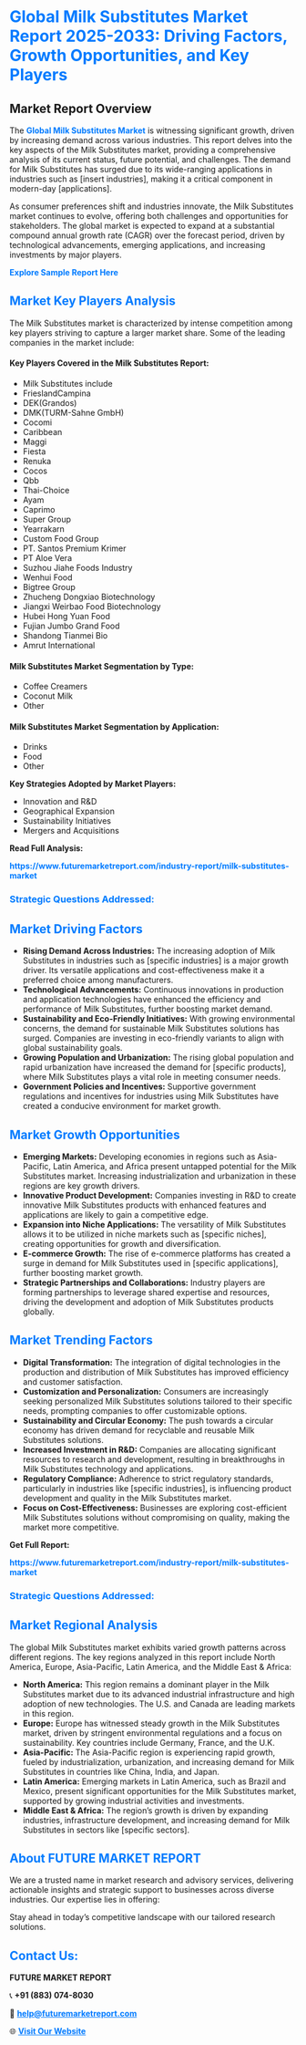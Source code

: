 <h1 style="color: #007BFF;">Global Milk Substitutes Market Report 2025-2033: Driving Factors, Growth Opportunities, and Key Players</h1>

<section id="overview">
<h2>Market Report Overview</h2>
<p>The <a href="https://www.futuremarketreport.com/industry-report/milk-substitutes-market" style="color: #007BFF; text-decoration: none;"><strong>Global Milk Substitutes Market</strong></a> is witnessing significant growth, driven by increasing demand across various industries. This report delves into the key aspects of the Milk Substitutes market, providing a comprehensive analysis of its current status, future potential, and challenges. The demand for Milk Substitutes has surged due to its wide-ranging applications in industries such as [insert industries], making it a critical component in modern-day [applications].</p>
<p>As consumer preferences shift and industries innovate, the Milk Substitutes market continues to evolve, offering both challenges and opportunities for stakeholders. The global market is expected to expand at a substantial compound annual growth rate (CAGR) over the forecast period, driven by technological advancements, emerging applications, and increasing investments by major players.</p>
</section>

<section id="overview">
<p><a href="https://www.futuremarketreport.com/request-sample/reportId=98584" style="color: #007BFF; text-decoration: none;"><strong>Explore Sample Report Here</strong></a></p>
</section>

<section id="key-players">
<h2 style="color: #007BFF;">Market Key Players Analysis</h2>
<p>The Milk Substitutes market is characterized by intense competition among key players striving to capture a larger market share. Some of the leading companies in the market include:</p>
<h4>Key Players Covered in the Milk Substitutes Report:</h4>
<ul><li>Milk Substitutes include</li><li>FrieslandCampina</li><li>DEK(Grandos)</li><li>DMK(TURM-Sahne GmbH)</li><li>Cocomi</li><li>Caribbean</li><li>Maggi</li><li>Fiesta</li><li>Renuka</li><li>Cocos</li><li>Qbb</li><li>Thai-Choice</li><li>Ayam</li><li>Caprimo</li><li>Super Group</li><li>Yearrakarn</li><li>Custom Food Group</li><li>PT. Santos Premium Krimer</li><li>PT Aloe Vera</li><li>Suzhou Jiahe Foods Industry</li><li>Wenhui Food</li><li>Bigtree Group</li><li>Zhucheng Dongxiao Biotechnology</li><li>Jiangxi Weirbao Food Biotechnology</li><li>Hubei Hong Yuan Food</li><li>Fujian Jumbo Grand Food</li><li>Shandong Tianmei Bio</li><li>Amrut International</li></ul>
<h4>Milk Substitutes Market Segmentation by Type:</h4>
<ul><li>Coffee Creamers</li><li>Coconut Milk</li><li>Other</li></ul>

<h4>Milk Substitutes Market Segmentation by Application:</h4>
<ul><li>Drinks</li><li>Food</li><li>Other</li></ul>
<p><strong>Key Strategies Adopted by Market Players:</strong></p>
<ul>
<li>Innovation and R&D</li>
<li>Geographical Expansion</li>
<li>Sustainability Initiatives</li>
<li>Mergers and Acquisitions</li>
</ul>
</section>

<section>
<p><strong>Read Full Analysis: </strong></p><a href="https://www.futuremarketreport.com/industry-report/milk-substitutes-market" style="color: #007BFF; text-decoration: none;"><strong>https://www.futuremarketreport.com/industry-report/milk-substitutes-market</strong></a>
<h3 style="color: #007BFF;">Strategic Questions Addressed:</h3>
</section>

<section id="driving-factors">
<h2 style="color: #007BFF;">Market Driving Factors</h2>
<ul>
<li><strong>Rising Demand Across Industries:</strong> The increasing adoption of Milk Substitutes in industries such as [specific industries] is a major growth driver. Its versatile applications and cost-effectiveness make it a preferred choice among manufacturers.</li>
<li><strong>Technological Advancements:</strong> Continuous innovations in production and application technologies have enhanced the efficiency and performance of Milk Substitutes, further boosting market demand.</li>
<li><strong>Sustainability and Eco-Friendly Initiatives:</strong> With growing environmental concerns, the demand for sustainable Milk Substitutes solutions has surged. Companies are investing in eco-friendly variants to align with global sustainability goals.</li>
<li><strong>Growing Population and Urbanization:</strong> The rising global population and rapid urbanization have increased the demand for [specific products], where Milk Substitutes plays a vital role in meeting consumer needs.</li>
<li><strong>Government Policies and Incentives:</strong> Supportive government regulations and incentives for industries using Milk Substitutes have created a conducive environment for market growth.</li>
</ul>
</section>

<section id="growth-opportunities">
<h2 style="color: #007BFF;">Market Growth Opportunities</h2>
<ul>
<li><strong>Emerging Markets:</strong> Developing economies in regions such as Asia-Pacific, Latin America, and Africa present untapped potential for the Milk Substitutes market. Increasing industrialization and urbanization in these regions are key growth drivers.</li>
<li><strong>Innovative Product Development:</strong> Companies investing in R&D to create innovative Milk Substitutes products with enhanced features and applications are likely to gain a competitive edge.</li>
<li><strong>Expansion into Niche Applications:</strong> The versatility of Milk Substitutes allows it to be utilized in niche markets such as [specific niches], creating opportunities for growth and diversification.</li>
<li><strong>E-commerce Growth:</strong> The rise of e-commerce platforms has created a surge in demand for Milk Substitutes used in [specific applications], further boosting market growth.</li>
<li><strong>Strategic Partnerships and Collaborations:</strong> Industry players are forming partnerships to leverage shared expertise and resources, driving the development and adoption of Milk Substitutes products globally.</li>
</ul>
</section>

<section id="trending-factors">
<h2 style="color: #007BFF;">Market Trending Factors</h2>
<ul>
<li><strong>Digital Transformation:</strong> The integration of digital technologies in the production and distribution of Milk Substitutes has improved efficiency and customer satisfaction.</li>
<li><strong>Customization and Personalization:</strong> Consumers are increasingly seeking personalized Milk Substitutes solutions tailored to their specific needs, prompting companies to offer customizable options.</li>
<li><strong>Sustainability and Circular Economy:</strong> The push towards a circular economy has driven demand for recyclable and reusable Milk Substitutes solutions.</li>
<li><strong>Increased Investment in R&D:</strong> Companies are allocating significant resources to research and development, resulting in breakthroughs in Milk Substitutes technology and applications.</li>
<li><strong>Regulatory Compliance:</strong> Adherence to strict regulatory standards, particularly in industries like [specific industries], is influencing product development and quality in the Milk Substitutes market.</li>
<li><strong>Focus on Cost-Effectiveness:</strong> Businesses are exploring cost-efficient Milk Substitutes solutions without compromising on quality, making the market more competitive.</li>
</ul>
</section>

<section>
<p><strong>Get Full Report: </strong></p><a href="https://www.futuremarketreport.com/industry-report/milk-substitutes-market" style="color: #007BFF; text-decoration: none;"><strong>https://www.futuremarketreport.com/industry-report/milk-substitutes-market</strong></a>
<h3 style="color: #007BFF;">Strategic Questions Addressed:</h3>
</section>


<section id="regional-analysis">
<h2 style="color: #007BFF;">Market Regional Analysis</h2>
<p>The global Milk Substitutes market exhibits varied growth patterns across different regions. The key regions analyzed in this report include North America, Europe, Asia-Pacific, Latin America, and the Middle East & Africa:</p>
<ul>
<li><strong>North America:</strong> This region remains a dominant player in the Milk Substitutes market due to its advanced industrial infrastructure and high adoption of new technologies. The U.S. and Canada are leading markets in this region.</li>
<li><strong>Europe:</strong> Europe has witnessed steady growth in the Milk Substitutes market, driven by stringent environmental regulations and a focus on sustainability. Key countries include Germany, France, and the U.K.</li>
<li><strong>Asia-Pacific:</strong> The Asia-Pacific region is experiencing rapid growth, fueled by industrialization, urbanization, and increasing demand for Milk Substitutes in countries like China, India, and Japan.</li>
<li><strong>Latin America:</strong> Emerging markets in Latin America, such as Brazil and Mexico, present significant opportunities for the Milk Substitutes market, supported by growing industrial activities and investments.</li>
<li><strong>Middle East & Africa:</strong> The region’s growth is driven by expanding industries, infrastructure development, and increasing demand for Milk Substitutes in sectors like [specific sectors].</li>
</ul>
</section>

<footer>
<h2 style="color: #007BFF;">About FUTURE MARKET REPORT</h2>
<p>We are a trusted name in market research and advisory services, delivering actionable insights and strategic support to businesses across diverse industries. Our expertise lies in offering:</p>

<p>Stay ahead in today’s competitive landscape with our tailored research solutions.</p>

<h2 style="color: #007BFF;">Contact Us:</h2>
<p><strong>FUTURE MARKET REPORT</strong></p>
<p>📞 <strong>+91 (883) 074-8030</strong></p>
<p>📧 <strong><a href="mailto:help@futuremarketreport.com" style="color: #007BFF;">help@futuremarketreport.com</a></strong></p>
<p>🌐 <strong><a href="https://www.futuremarketreport.com/" style="color: #007BFF;">Visit Our Website</a></strong></p>
</footer>